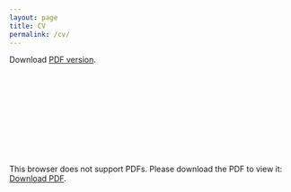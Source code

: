 ```yaml
---
layout: page
title: CV
permalink: /cv/
---
```


Download [PDF version](../files/cv.pdf).

<object data="../files/cv.pdf" type="application/pdf" width="100%" height="800px">
    <embed src="../files/cv.pdf">
        <p>This browser does not support PDFs. Please download the PDF to view it: <a href="../files/cv.pdf">Download PDF</a>.</p>
    </embed>
</object>
